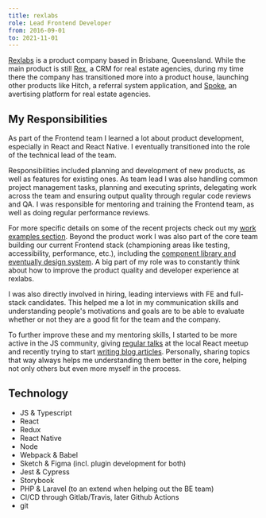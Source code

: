 ```yaml
---
title: rexlabs
role: Lead Frontend Developer
from: 2016-09-01
to: 2021-11-01
---
```


[Rexlabs](https://rexlabs.io) is a product company based in Brisbane, Queensland. While the main product is still [Rex](https://www.rexsoftware.com), a CRM for real estate agencies, during my time there the company has transitioned more into a product house, launching other products like Hitch, a referral system application, and [Spoke](../../my-work/projects/spoke/), an avertising platform for real estate agencies.

## My Responsibilities

As part of the Frontend team I learned a lot about product development, especially in React and React Native. I eventually transitioned into the role of the technical lead of the team.

Responsibilities included planning and development of new products, as well as features for existing ones. As team lead I was also handling common project management tasks, planning and executing sprints, delegating work across the team and ensuring output quality through regular code reviews and QA. I was responsible for mentoring and training the Frontend team, as well as doing regular performance reviews.

For more specific details on some of the recent projects check out my [work examples section](../../my-work/). Beyond the product work I was also part of the core team building our current Frontend stack (championing areas like testing, accessibility, performance, etc.), including the [component library and eventually design system](../../my-work/projects/vivid-and-luna/). A big part of my role was to constantly think about how to improve the product quality and developer experience at rexlabs.

I was also directly involved in hiring, leading interviews with FE and full-stack candidates. This helped me a lot in my communication skills and understanding people's motivations and goals are to be able to evaluate whether or not they are a good fit for the team and the company.

To further improve these and my mentoring skills, I started to be more active in the JS community, giving [regular talks](../../my-work/) at the local React meetup and recently trying to start [writing blog articles](../../my-work/). Personally, sharing topics that way always helps me understanding them better in the core, helping not only others but even more myself in the process.

## Technology

- JS & Typescript
- React
- Redux
- React Native
- Node
- Webpack & Babel
- Sketch & Figma (incl. plugin development for both)
- Jest & Cypress
- Storybook
- PHP & Laravel (to an extend when helping out the BE team)
- CI/CD through Gitlab/Travis, later Github Actions
- git
